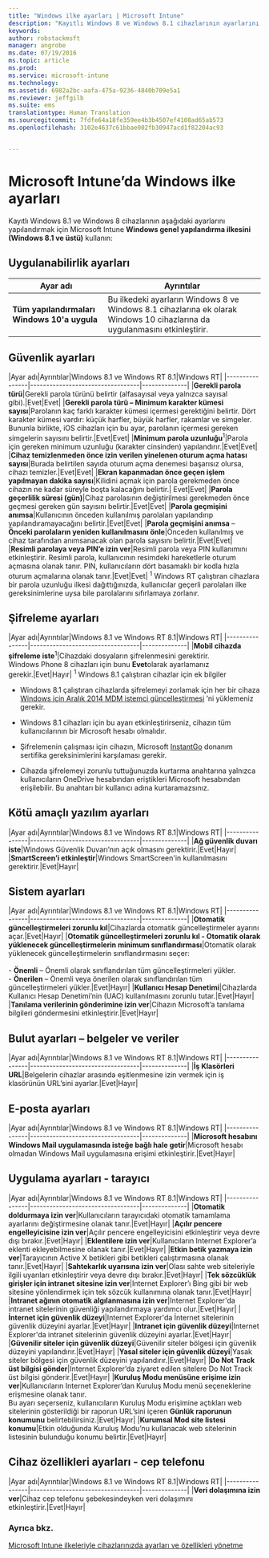 ```yaml
---
title: "Windows ilke ayarları | Microsoft Intune"
description: "Kayıtlı Windows 8 ve Windows 8.1 cihazlarının ayarlarını yapılandırmak için Intune Windows genel yapılandırma ilkesini (Windows 8.1 ve üstü) kullanın."
keywords: 
author: robstackmsft
manager: angrobe
ms.date: 07/19/2016
ms.topic: article
ms.prod: 
ms.service: microsoft-intune
ms.technology: 
ms.assetid: 6982a2bc-aafa-475a-9236-4840b709e5a1
ms.reviewer: jeffgilb
ms.suite: ems
translationtype: Human Translation
ms.sourcegitcommit: 7fdfe64a18fe359ee4b3b4507ef4108ad65ab573
ms.openlocfilehash: 3102e4637c61bbae002fb30947acd1f82204ac93


---
```


# Microsoft Intune’da Windows ilke ayarları
Kayıtlı Windows 8.1 ve Windows 8 cihazlarının aşağıdaki ayarlarını yapılandırmak için Microsoft Intune **Windows genel yapılandırma ilkesini (Windows 8.1 ve üstü)** kullanın:

## Uygulanabilirlik ayarları

|Ayar adı|Ayrıntılar|
|----------------|----------------------------------|
|**Tüm yapılandırmaları Windows 10'a uygula**|Bu ilkedeki ayarların Windows 8 ve Windows 8.1 cihazlarına ek olarak Windows 10 cihazlarına da uygulanmasını etkinleştirir.|

## Güvenlik ayarları

|Ayar adı|Ayrıntılar|Windows 8.1 ve Windows RT 8.1|Windows RT|
|----------------|----------------------------------|--------------|
|**Gerekli parola türü**|Gerekli parola türünü belirtir (alfasayısal veya yalnızca sayısal gibi).|Evet|Evet|
|**Gerekli parola türü – Minimum karakter kümesi sayısı**|Parolanın kaç farklı karakter kümesi içermesi gerektiğini belirtir. Dört karakter kümesi vardır: küçük harfler, büyük harfler, rakamlar ve simgeler. Bununla birlikte, iOS cihazları için bu ayar, parolanın içermesi gereken simgelerin sayısını belirtir.|Evet|Evet|
|**Minimum parola uzunluğu**<sup>1</sup>|Parola için gereken minimum uzunluğu (karakter cinsinden) yapılandırır.|Evet|Evet|
|**Cihaz temizlenmeden önce izin verilen yinelenen oturum açma hatası sayısı**|Burada belirtilen sayıda oturum açma denemesi başarısız olursa, cihazı temizler.|Evet|Evet|
|**Ekran kapanmadan önce geçen işlem yapılmayan dakika sayısı**|Kilidini açmak için parola gerekmeden önce cihazın ne kadar süreyle boşta kalacağını belirtir.| Evet|Evet|
|**Parola geçerlilik süresi (gün)**|Cihaz parolasının değiştirilmesi gerekmeden önce geçmesi gereken gün sayısını belirtir.|Evet|Evet|
|**Parola geçmişini anımsa**|Kullanıcının önceden kullanılmış parolaları yapılandırıp yapılandıramayacağını belirtir.|Evet|Evet|
|**Parola geçmişini anımsa** – **Önceki parolaların yeniden kullanılmasını önle**|Önceden kullanılmış ve cihaz tarafından anımsanacak olan parola sayısını belirtir.|Evet|Evet|
|**Resimli parolaya veya PIN’e izin ver**|Resimli parola veya PIN kullanımını etkinleştirir. Resimli parola, kullanıcının resimdeki hareketlerle oturum açmasına olanak tanır. PIN, kullanıcıların dört basamaklı bir kodla hızla oturum açmalarına olanak tanır.|Evet|Evet|
<sup>1</sup> Windows RT çalıştıran cihazlara bir parola uzunluğu ilkesi dağıttığınızda, kullanıcılar geçerli parolaları ilke gereksinimlerine uysa bile parolalarını sıfırlamaya zorlanır.

## Şifreleme ayarları

|Ayar adı|Ayrıntılar|Windows 8.1 ve Windows RT 8.1|Windows RT|
|----------------|----------------------------------|--------------|
|**Mobil cihazda şifreleme iste**<sup>1</sup>|Cihazdaki dosyaların şifrelenmesini gerektirir.<br>Windows Phone 8 cihazları için bunu **Evet**olarak ayarlamanız gerekir.|Evet|Hayır|
<sup>1</sup> Windows 8.1 çalıştıran cihazlar için ek bilgiler

-   Windows 8.1 çalıştıran cihazlarda şifrelemeyi zorlamak için her bir cihaza [Windows için Aralık 2014 MDM istemci güncelleştirmesi](http://support.microsoft.com/kb/3013816) ’ni yüklemeniz gerekir.

-   Windows 8.1 cihazları için bu ayarı etkinleştirirseniz, cihazın tüm kullanıcılarının bir Microsoft hesabı olmalıdır.

-   Şifrelemenin çalışması için cihazın, Microsoft [InstantGo](http://blogs.windows.com/bloggingwindows/2014/06/19/instantgo-a-better-way-to-sleep/) donanım sertifika gereksinimlerini karşılaması gerekir.

-   Cihazda şifrelemeyi zorunlu tuttuğunuzda kurtarma anahtarına yalnızca kullanıcıların OneDrive hesabından eriştikleri Microsoft hesabından erişilebilir. Bu anahtarı bir kullanıcı adına kurtaramazsınız.

## Kötü amaçlı yazılım ayarları

|Ayar adı|Ayrıntılar|Windows 8.1 ve Windows RT 8.1|Windows RT|
|----------------|----------------------------------|--------------|
|**Ağ güvenlik duvarı iste**|Windows Güvenlik Duvarı’nın açık olmasını gerektirir.|Evet|Hayır|
|**SmartScreen’i etkinleştir**|Windows SmartScreen'in kullanılmasını gerektirir.|Evet|Hayır|

## Sistem ayarları

|Ayar adı|Ayrıntılar|Windows 8.1 ve Windows RT 8.1|Windows RT|
|----------------|----------------------------------|--------------|
|**Otomatik güncelleştirmeleri zorunlu kıl**|Cihazlarda otomatik güncelleştirmeler ayarını açar.|Evet|Hayır|
|**Otomatik güncelleştirmeleri zorunlu kıl - Otomatik olarak yüklenecek güncelleştirmelerin minimum sınıflandırması**|Otomatik olarak yüklenecek güncelleştirmelerin sınıflandırmasını seçer:<br /><br />-   **Önemli** – Önemli olarak sınıflandırılan tüm güncelleştirmeleri yükler.<br />-   **Önerilen** – Önemli veya önerilen olarak sınıflandırılan tüm güncelleştirmeleri yükler.|Evet|Hayır|
|**Kullanıcı Hesap Denetimi**|Cihazlarda Kullanıcı Hesap Denetimi’nin (UAC) kullanılmasını zorunlu tutar.|Evet|Hayır|
|**Tanılama verilerinin gönderimine izin ver**|Cihazın Microsoft’a tanılama bilgileri göndermesini etkinleştirir.|Evet|Hayır|


## Bulut ayarları – belgeler ve veriler

|Ayar adı|Ayrıntılar|Windows 8.1 ve Windows RT 8.1|Windows RT|
|----------------|----------------------------------|--------------|
|**İş Klasörleri URL**|Belgelerin cihazlar arasında eşitlenmesine izin vermek için iş klasörünün URL’sini ayarlar.|Evet|Hayır|

## E-posta ayarları

|Ayar adı|Ayrıntılar|Windows 8.1 ve Windows RT 8.1|Windows RT|
|----------------|----------------------------------|--------------|
|**Microsoft hesabını Windows Mail uygulamasında isteğe bağlı hale getir**|Microsoft hesabı olmadan Windows Mail uygulamasına erişimi etkinleştirir.|Evet|Hayır|

## Uygulama ayarları - tarayıcı

|Ayar adı|Ayrıntılar|Windows 8.1 ve Windows RT 8.1|Windows RT|
|----------------|----------------------------------|--------------|
|**Otomatik doldurmaya izin ver**|Kullanıcıların tarayıcıdaki otomatik tamamlama ayarlarını değiştirmesine olanak tanır.|Evet|Hayır|
|**Açılır pencere engelleyicisine izin ver**|Açılır pencere engelleyicisini etkinleştirir veya devre dışı bırakır.|Evet|Hayır|
|**Eklentilere izin ver**|Kullanıcıların Internet Explorer’a eklenti ekleyebilmesine olanak tanır.|Evet|Hayır|
|**Etkin betik yazmaya izin ver**|Tarayıcının Active X betikleri gibi betikleri çalıştırmasına olanak tanır.|Evet|Hayır|
|**Sahtekarlık uyarısına izin ver**|Olası sahte web siteleriyle ilgili uyarıları etkinleştirir veya devre dışı bırakır.|Evet|Hayır|
|**Tek sözcüklük girişler için intranet sitesine izin ver**|Internet Explorer’ı Bing gibi bir web sitesine yönlendirmek için tek sözcük kullanımına olanak tanır.|Evet|Hayır|
|**Intranet ağının otomatik algılanmasına izin ver**|Internet Explorer'da intranet sitelerinin güvenliği yapılandırmaya yardımcı olur.|Evet|Hayır|
|**İnternet için güvenlik düzeyi**|Internet Explorer'da İnternet sitelerinin güvenlik düzeyini ayarlar.|Evet|Hayır|
|**Intranet için güvenlik düzeyi**|Internet Explorer'da intranet sitelerinin güvenlik düzeyini ayarlar.|Evet|Hayır|
|**Güvenilir siteler için güvenlik düzeyi**|Güvenilir siteler bölgesi için güvenlik düzeyini yapılandırır.|Evet|Hayır|
|**Yasal siteler için güvenlik düzeyi**|Yasak siteler bölgesi için güvenlik düzeyini yapılandırır.|Evet|Hayır|
|**Do Not Track üst bilgisi gönder**|Internet Explorer’da ziyaret edilen sitelere Do Not Track üst bilgisi gönderir.|Evet|Hayır|
|**Kuruluş Modu menüsüne erişime izin ver**|Kullanıcıların Internet Explorer’dan Kuruluş Modu menü seçeneklerine erişmesine olanak tanır.<br>Bu ayarı seçerseniz, kullanıcıların Kuruluş Modu erişimine açtıkları web sitelerinin gösterildiği bir raporun URL’sini içeren **Günlük raporunun konumunu** belirtebilirsiniz.|Evet|Hayır|
|**Kurumsal Mod site listesi konumu**|Etkin olduğunda Kuruluş Modu’nu kullanacak web sitelerinin listesinin bulunduğu konumu belirtir.|Evet|Hayır|

## Cihaz özellikleri ayarları - cep telefonu

|Ayar adı|Ayrıntılar|Windows 8.1 ve Windows RT 8.1|Windows RT|
|----------------|----------------------------------|--------------|
|**Veri dolaşımına izin ver**|Cihaz cep telefonu şebekesindeyken veri dolaşımını etkinleştirir.|Evet|Hayır|



### Ayrıca bkz.
[Microsoft Intune ilkeleriyle cihazlarınızda ayarları ve özellikleri yönetme](manage-settings-and-features-on-your-devices-with-microsoft-intune-policies.md)



<!--HONumber=Aug16_HO3-->


